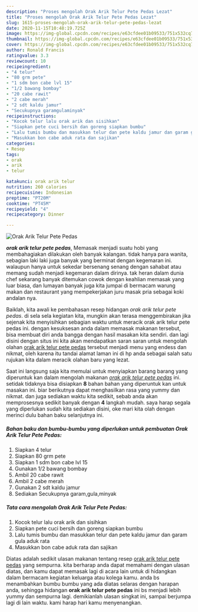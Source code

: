 ```yaml
---
description: "Proses mengolah Orak Arik Telur Pete Pedas Lezat"
title: "Proses mengolah Orak Arik Telur Pete Pedas Lezat"
slug: 1615-proses-mengolah-orak-arik-telur-pete-pedas-lezat
date: 2020-11-15T10:48:19.725Z
image: https://img-global.cpcdn.com/recipes/e63cfdee01b09533/751x532cq70/orak-arik-telur-pete-pedas-foto-resep-utama.jpg
thumbnail: https://img-global.cpcdn.com/recipes/e63cfdee01b09533/751x532cq70/orak-arik-telur-pete-pedas-foto-resep-utama.jpg
cover: https://img-global.cpcdn.com/recipes/e63cfdee01b09533/751x532cq70/orak-arik-telur-pete-pedas-foto-resep-utama.jpg
author: Ronald Francis
ratingvalue: 3.3
reviewcount: 10
recipeingredient:
- "4 telur"
- "80 grm pete"
- "1 sdm bon cabe lvl 15"
- "1/2 bawang bombay"
- "20 cabe rawit"
- "2 cabe merah"
- "2 sdt kaldu jamur"
- "Secukupnya garamgulaminyak"
recipeinstructions:
- "Kocok telur lalu orak arik dan sisihkan"
- "Siapkan pete cuci bersih dan goreng siapkan bumbu"
- "Lalu tumis bumbu dan masukkan telur dan pete kaldu jamur dan garam gula aduk rata"
- "Masukkan bon cabe aduk rata dan sajikan"
categories:
- Resep
tags:
- orak
- arik
- telur

katakunci: orak arik telur 
nutrition: 260 calories
recipecuisine: Indonesian
preptime: "PT20M"
cooktime: "PT45M"
recipeyield: "4"
recipecategory: Dinner

---
```



![Orak Arik Telur Pete Pedas](https://img-global.cpcdn.com/recipes/e63cfdee01b09533/751x532cq70/orak-arik-telur-pete-pedas-foto-resep-utama.jpg)

<b><i>orak arik telur pete pedas</i></b>, Memasak menjadi suatu hobi yang membahagiakan dilakukan oleh banyak kalangan. tidak hanya para wanita, sebagian laki laki juga banyak yang berminat dengan kegemaran ini. walaupun hanya untuk sekedar bersenang senang dengan sahabat atau memang sudah menjadi kegemaran dalam dirinya. tak heran dalam dunia chef sekarang banyak ditemukan cowok dengan keahlian memasak yang luar biasa, dan lumayan banyak juga kita jumpai di bermacam warung makan dan restaurant yang mempekerjakan juru masak pria sebagai koki andalan nya.

Baiklah, kita awali ke pembahasan resep hidangan <i>orak arik telur pete pedas</i>. di sela sela kegiatan kita, mungkin akan terasa menggembirakan jika sejenak kita menyisihkan sebagian waktu untuk meracik orak arik telur pete pedas ini. dengan kesuksesan anda dalam memasak makanan tersebut, bisa membuat diri anda bangga dengan hasil masakan kita sendiri. dan lagi disini dengan situs ini kita akan mendapatkan saran saran untuk mengolah olahan <u>orak arik telur pete pedas</u> tersebut menjadi menu yang endess dan nikmat, oleh karena itu tandai alamat laman ini di hp anda sebagai salah satu rujukan kita dalam meracik olahan baru yang lezat.




Saat ini langsung saja kita memulai untuk menyiapkan barang barang yang diperuntuk kan dalam mengolah makanan <u><i>orak arik telur pete pedas</i></u> ini. setidak tidaknya bisa disiapkan <b>8</b> bahan bahan yang diperuntuk kan untuk masakan ini. biar berikutnya dapat menghasilkan rasa yang yummy dan nikmat. dan juga sediakan waktu kita sedikit, sebab anda akan memprosesnya sedikit banyak dengan <b>4</b> langkah mudah. saya harap segala yang diperlukan sudah kita sediakan disini, oke mari kita olah dengan merinci dulu bahan baku selanjutnya ini.

<!--inarticleads1-->

##### Bahan baku dan bumbu-bumbu yang diperlukan untuk pembuatan Orak Arik Telur Pete Pedas:

1. Siapkan 4 telur
1. Siapkan 80 grm pete
1. Siapkan 1 sdm bon cabe lvl 15
1. Gunakan 1/2 bawang bombay
1. Ambil 20 cabe rawit
1. Ambil 2 cabe merah
1. Gunakan 2 sdt kaldu jamur
1. Sediakan Secukupnya garam,gula,minyak




<!--inarticleads2-->

##### Tata cara mengolah Orak Arik Telur Pete Pedas:

1. Kocok telur lalu orak arik dan sisihkan
1. Siapkan pete cuci bersih dan goreng siapkan bumbu
1. Lalu tumis bumbu dan masukkan telur dan pete kaldu jamur dan garam gula aduk rata
1. Masukkan bon cabe aduk rata dan sajikan




Diatas adalah sedikit ulasan makanan tentang resep <u>orak arik telur pete pedas</u> yang sempurna. kita berharap anda dapat memahami dengan ulasan diatas, dan kamu dapat memasak lagi di acara lain untuk di hidangkan dalam bermacam kegiatan keluarga atau kolega kamu. anda bs menambahkan bumbu bumbu yang ada diatas selaras dengan harapan anda, sehingga hidangan <b>orak arik telur pete pedas</b> ini bs menjadi lebih yummy dan sempurna lagi. demikianlah ulasan singkat ini, sampai berjumpa lagi di lain waktu. kami harap hari kamu menyenangkan.
